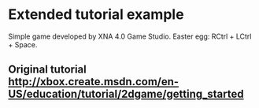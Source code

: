 Extended tutorial example
===========

Simple game developed by XNA 4.0 Game Studio.
Easter egg: RCtrl + LCtrl + Space.

Original tutorial http://xbox.create.msdn.com/en-US/education/tutorial/2dgame/getting_started
---
